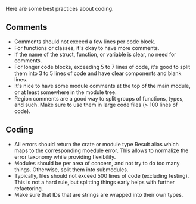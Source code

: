 Here are some best practices about coding.

## Comments

- Comments should not exceed a few lines per code block.
- For functions or classes, it's okay to have more comments.
- If the name of the struct, function, or variable is clear, no need for comments.
- For longer code blocks, exceeding 5 to 7 lines of code, it's good to split them into 3 to 5 lines of code and have clear components and blank lines.
- It's nice to have some module comments at the top of the main module, or at least somewhere in the module tree.
- Region comments are a good way to split groups of functions, types, and such. Make sure to use them in large code files (> 100 lines of code).

## Coding

- All errors should return the crate or module type Result alias which maps to the corresponding moedule error. This allows to normalize the error taxonomy while providing flexibility.
- Modules should be per area of concern, and not try to do too many things. Otherwise, split them into submodules.
- Typically, files should not exceed 500 lines of code (excluding testing). This is not a hard rule, but splitting things early helps with further refactoring.
- Make sure that IDs that are strings are wrapped into their own types.